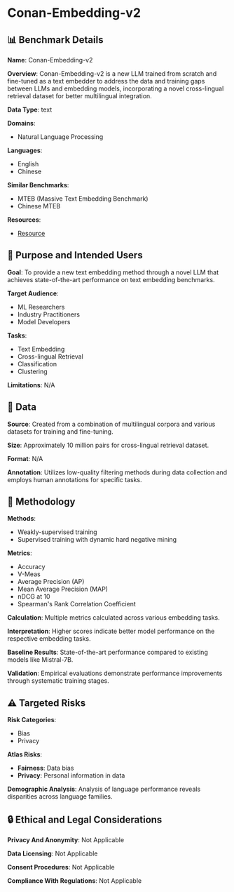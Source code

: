 # Conan-Embedding-v2

## 📊 Benchmark Details

**Name**: Conan-Embedding-v2

**Overview**: Conan-Embedding-v2 is a new LLM trained from scratch and fine-tuned as a text embedder to address the data and training gaps between LLMs and embedding models, incorporating a novel cross-lingual retrieval dataset for better multilingual integration.

**Data Type**: text

**Domains**:
- Natural Language Processing

**Languages**:
- English
- Chinese

**Similar Benchmarks**:
- MTEB (Massive Text Embedding Benchmark)
- Chinese MTEB

**Resources**:
- [Resource](https://arxiv.org/abs/2509.12892)

## 🎯 Purpose and Intended Users

**Goal**: To provide a new text embedding method through a novel LLM that achieves state-of-the-art performance on text embedding benchmarks.

**Target Audience**:
- ML Researchers
- Industry Practitioners
- Model Developers

**Tasks**:
- Text Embedding
- Cross-lingual Retrieval
- Classification
- Clustering

**Limitations**: N/A

## 💾 Data

**Source**: Created from a combination of multilingual corpora and various datasets for training and fine-tuning.

**Size**: Approximately 10 million pairs for cross-lingual retrieval dataset.

**Format**: N/A

**Annotation**: Utilizes low-quality filtering methods during data collection and employs human annotations for specific tasks.

## 🔬 Methodology

**Methods**:
- Weakly-supervised training
- Supervised training with dynamic hard negative mining

**Metrics**:
- Accuracy
- V-Meas
- Average Precision (AP)
- Mean Average Precision (MAP)
- nDCG at 10
- Spearman's Rank Correlation Coefficient

**Calculation**: Multiple metrics calculated across various embedding tasks.

**Interpretation**: Higher scores indicate better model performance on the respective embedding tasks.

**Baseline Results**: State-of-the-art performance compared to existing models like Mistral-7B.

**Validation**: Empirical evaluations demonstrate performance improvements through systematic training stages.

## ⚠️ Targeted Risks

**Risk Categories**:
- Bias
- Privacy

**Atlas Risks**:
- **Fairness**: Data bias
- **Privacy**: Personal information in data

**Demographic Analysis**: Analysis of language performance reveals disparities across language families.

## 🔒 Ethical and Legal Considerations

**Privacy And Anonymity**: Not Applicable

**Data Licensing**: Not Applicable

**Consent Procedures**: Not Applicable

**Compliance With Regulations**: Not Applicable
